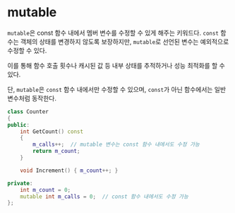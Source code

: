 # mutable

`mutable`은 const 함수 내에서 멤버 변수를 수정할 수 있게 해주는 키워드다. `const` 함수는 객체의 상태를 변경하지 않도록 보장하지만, `mutable`로 선언된 변수는 예외적으로 수정할 수 있다.

이를 통해 함수 호출 횟수나 캐시된 값 등 내부 상태를 추적하거나 성능 최적화를 할 수 있다.

단, `mutable`은 `const` 함수 내에서만 수정할 수 있으며, `const`가 아닌 함수에서는 일반 변수처럼 동작한다.


```cpp
class Counter
{
public:
    int GetCount() const
    {
        m_calls++;  // mutable 변수는 const 함수 내에서도 수정 가능
        return m_count;
    }

    void Increment() { m_count++; }

private:
    int m_count = 0;
    mutable int m_calls = 0;  // const 함수 내에서도 수정 가능
};
```
